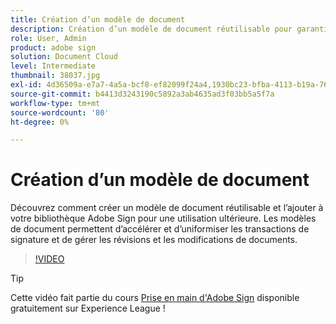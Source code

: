 ```yaml
---
title: Création d’un modèle de document
description: Création d’un modèle de document réutilisable pour garantir rapidité et cohérence
role: User, Admin
product: adobe sign
solution: Document Cloud
level: Intermediate
thumbnail: 38037.jpg
exl-id: 4d36509a-e7a7-4a5a-bcf8-ef82099f24a4,1930bc23-bfba-4113-b19a-76634667bda3
source-git-commit: b4413d3243190c5892a3ab4635ad3f03bb5a5f7a
workflow-type: tm+mt
source-wordcount: '80'
ht-degree: 0%

---
```


# Création d’un modèle de document

Découvrez comment créer un modèle de document réutilisable et l’ajouter à votre bibliothèque Adobe Sign pour une utilisation ultérieure. Les modèles de document permettent d’accélérer et d’uniformiser les transactions de signature et de gérer les révisions et les modifications de documents.

>[!VIDEO](https://video.tv.adobe.com/v/38037?hidetitle=true)

>[!TIP]
>
>Cette vidéo fait partie du cours [Prise en main d&#39;Adobe Sign](https://experienceleague.adobe.com/?recommended=Sign-U-1-2020.1) disponible gratuitement sur Experience League !

